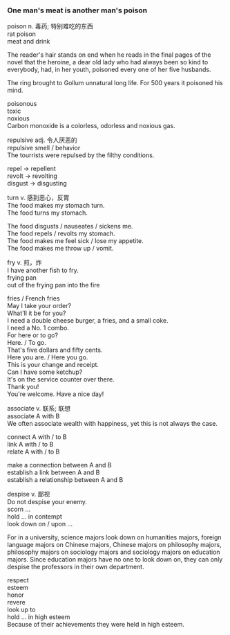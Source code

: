 ### One man's meat is another man's poison  
poison n. 毒药; 特别难吃的东西  
rat poison  
meat and drink  
  
The reader's hair stands on end when he reads in the final pages of the novel that the heroine, a dear old lady who had always been so kind to everybody, had, in her youth, poisoned every one of her five husbands.  
  
The ring brought to Gollum unnatural long life. For 500 years it poisoned his mind.  
  
poisonous  
toxic  
noxious  
Carbon monoxide is a colorless, odorless and noxious gas.  
  
repulsive adj. 令人厌恶的  
repulsive smell / behavior  
The tourrists were repulsed by the filthy conditions.  
  
repel -> repellent  
revolt -> revolting  
disgust -> disgusting  
  
turn v. 感到恶心，反胃  
The food makes my stomach turn.  
The food turns my stomach.  
  
The food disgusts / nauseates / sickens me.  
The food repels / revolts my stomach.  
The food makes me feel sick / lose my appetite.  
The food makes me throw up / vomit.  
  
fry v. 煎，炸  
I have another fish to fry.  
frying pan  
out of the frying pan into the fire  
  
fries / French fries  
May I take your order?  
What'll it be for you?  
I need a double cheese burger, a fries, and a small coke.  
I need a No. 1 combo.  
For here or to go?  
Here. / To go.  
That's five dollars and fifty cents.  
Here you are. / Here you go.  
This is your change and receipt.  
Can I have some ketchup?  
It's on the service counter over there.  
Thank you!  
You're welcome. Have a nice day!  
  
associate v. 联系; 联想  
associate A with B  
We often associate wealth with happiness, yet this is not always the case.  
  
connect A with / to B  
link A with / to B  
relate A with / to B  
  
make a connection between A and B  
establish a link between A and B  
establish a relationship between A and B  
  
despise v. 鄙视  
Do not despise your enemy.  
scorn ...  
hold ... in contempt  
look down on / upon ...  
  
For in a university, science majors look down on humanities majors, foreign language majors on Chinese majors, Chinese majors on philosophy majors, philosophy majors on sociology majors and sociology majors on education majors. Since education majors have no one to look down on, they can only despise the professors in their own department.  

respect  
esteem  
honor  
revere  
look up to  
hold ... in high esteem  
Because of their achievements they were held in high esteem.  